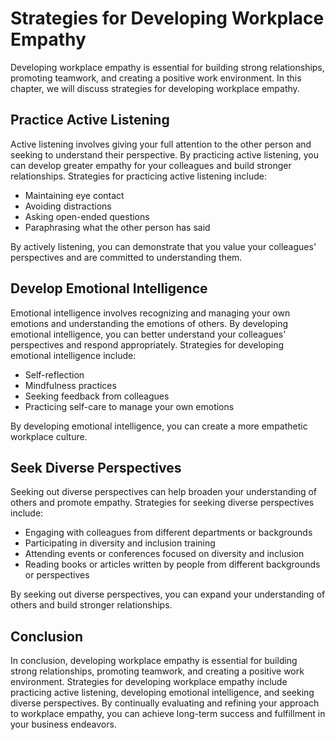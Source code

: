 Strategies for Developing Workplace Empathy
=======================================================================================

Developing workplace empathy is essential for building strong relationships, promoting teamwork, and creating a positive work environment. In this chapter, we will discuss strategies for developing workplace empathy.

Practice Active Listening
-------------------------

Active listening involves giving your full attention to the other person and seeking to understand their perspective. By practicing active listening, you can develop greater empathy for your colleagues and build stronger relationships. Strategies for practicing active listening include:

* Maintaining eye contact
* Avoiding distractions
* Asking open-ended questions
* Paraphrasing what the other person has said

By actively listening, you can demonstrate that you value your colleagues' perspectives and are committed to understanding them.

Develop Emotional Intelligence
------------------------------

Emotional intelligence involves recognizing and managing your own emotions and understanding the emotions of others. By developing emotional intelligence, you can better understand your colleagues' perspectives and respond appropriately. Strategies for developing emotional intelligence include:

* Self-reflection
* Mindfulness practices
* Seeking feedback from colleagues
* Practicing self-care to manage your own emotions

By developing emotional intelligence, you can create a more empathetic workplace culture.

Seek Diverse Perspectives
-------------------------

Seeking out diverse perspectives can help broaden your understanding of others and promote empathy. Strategies for seeking diverse perspectives include:

* Engaging with colleagues from different departments or backgrounds
* Participating in diversity and inclusion training
* Attending events or conferences focused on diversity and inclusion
* Reading books or articles written by people from different backgrounds or perspectives

By seeking out diverse perspectives, you can expand your understanding of others and build stronger relationships.

Conclusion
----------

In conclusion, developing workplace empathy is essential for building strong relationships, promoting teamwork, and creating a positive work environment. Strategies for developing workplace empathy include practicing active listening, developing emotional intelligence, and seeking diverse perspectives. By continually evaluating and refining your approach to workplace empathy, you can achieve long-term success and fulfillment in your business endeavors.
